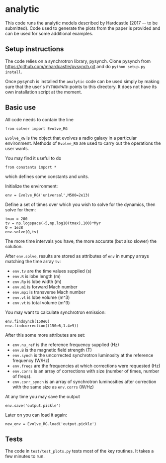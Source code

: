 # analytic

This code runs the analytic models described by Hardcastle (2017 -- to
be submitted). Code used to generate the plots from the paper is
provided and can be used for some additional examples.

## Setup instructions

The code relies on a synchrotron library, pysynch. Clone pysynch from
https://github.com/mhardcastle/pysynch.git
and do `python setup.py install`.

Once pysynch is installed the `analytic` code can be used simply by
making sure that the user's `PYTHONPATH` points to this directory. It
does not have its own installation script at the moment.

## Basic use

All code needs to contain the line

```from solver import Evolve_RG```

`Evolve_RG` is the object that evolves a radio galaxy in a particular
environment. Methods of `Evolve_RG` are used to carry out the
operations the user wants.

You may find it useful to do

```
from constants import *
```

which defines some constants and units.

Initialize the environment:

```
env = Evolve_RG('universal',M500=2e13)
```

Define a set of times over which you wish to solve for the dynamics,
then solve for them:

```
tmax = 200
tv = np.logspace(-5,np.log10(tmax),100)*Myr
Q = 1e38
env.solve(Q,tv)
```

The more time intervals you have, the more accurate (but also slower)
the solution.

After `env.solve`, results are stored as attributes of `env` in numpy
arrays matching the time array `tv`:

* `env.tv` are the time values supplied (s)
* `env.R` is lobe length (m)
* `env.Rp` is lobe width (m)
* `env.m1` is forward Mach number
* `env.mp1` is transverse Mach number 
* `env.vl` is lobe volume (m^3)
* `env.vt` is total volume (m^3)

You may want to calculate synchrotron emission:

```
env.findsynch(150e6)
env.findcorrection((150e6,1.4e9))
```

After this some more attributes are set:

* `env.nu_ref` is the reference frequency supplied (Hz)
* `env.B` is the magnetic field strength (T)
* `env.synch` is the uncorrected synchrotron luminosity at the
  reference frequency (W/Hz)
* `env.freqs` are the frequencies at which corrections were requested (Hz)
* `env.corrs` is an array of corrections with size (number of times, number of freqs).
* `env.corr_synch` is an array of synchrotron luminosities after
  correction with the same size as `env.corrs` (W/Hz)

At any time you may save the output

```
env.save('output.pickle')
```

Later on you can load it again:

```
new_env = Evolve_RG.load('output.pickle')
```

## Tests

The code in `test/test_plots.py` tests most of the key routines. It
takes a few minutes to run.
